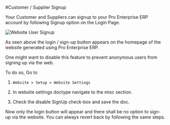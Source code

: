 <!-- add-breadcrumbs -->
#Customer / Supplier Signup

Your Customer and Suppliers can signup to your Pro Enterprise ERP account by following Signup option on the Login Page.

<img class="screenshot" alt="Website User Signup" src="/docs/assets/img/website/website-login.png">

As seen above the login / sign-up button appears on the homepage of the website generated using Pro Enterprise ERP.

One might want to disable this feature to prevent anonymous users from signing up via the web.

To do so, Go to 

1. ` Website > Setup > Website Settings ` 

2. In website settings doctype navigate to the misc section.

3. Check the disable SignUp check-box and save the doc.

Now only the login button will appear and there shall be no option to sign-up via the website. You can always revert back by following the same steps.


<!-- markdown -->